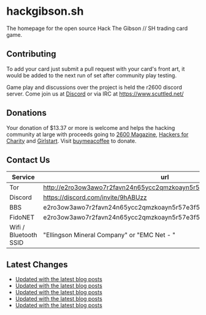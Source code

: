 # hackgibson.sh
The homepage for the open source Hack The Gibson // SH trading card game.


## Contributing

To add your card just submit a pull request with your card's front art, it would be added to the next run of set after community play testing.

Game play and discussions over the project is held the r2600 discord server. Come join us at [Discord](https://discord.com/invite/9hABUzz) or via IRC at https://www.scuttled.net/


## Donations

Your donation of $13.37 or more is welcome and helps the hacking community at large with proceeds going to [2600 Magazine](https://2600.com/), [Hackers for Charity](https://hackersforcharity.org) and [Girlstart](https://girlstart.org).  Visit [buymeacoffee](https://www.buymeacoffee.com/hackgibson.sh) to donate.


## Contact Us

Service | url
-|-
Tor | http://e2ro3ow3awo7r2favn24n65ycc2qmzkoayn5r57e3f56nvjwdcgg32ad.onion
Discord | https://discord.com/invite/9hABUzz
BBS | e2ro3ow3awo7r2favn24n65ycc2qmzkoayn5r57e3f56nvjwdcgg32ad.onion:23
FidoNET | e2ro3ow3awo7r2favn24n65ycc2qmzkoayn5r57e3f56nvjwdcgg32ad.onion:24554
Wifi / Bluetooth SSID | "Ellingson Mineral Company" or "EMC Net - <fidonet address>"

## Latest Changes
<!-- BLOG-POST-LIST:START -->
- [Updated with the latest blog posts](https://github.com/DFW2600/hackgibson.sh/commit/bf40eb50ee15f4a5790f899eb4d85f277ff3b4c2)
- [Updated with the latest blog posts](https://github.com/DFW2600/hackgibson.sh/commit/da127e8bbbe0d58fda335df9a3b6ddfd0b7e6a67)
- [Updated with the latest blog posts](https://github.com/DFW2600/hackgibson.sh/commit/e23f168c43f497ffeeb56c00cc62946e10c7c5e6)
- [Updated with the latest blog posts](https://github.com/DFW2600/hackgibson.sh/commit/92742af3244c1da923785950e63b33541e703b37)
- [Updated with the latest blog posts](https://github.com/DFW2600/hackgibson.sh/commit/e8e39e05ff421643f7752f7c29596e636e17435d)
<!-- BLOG-POST-LIST:END -->
